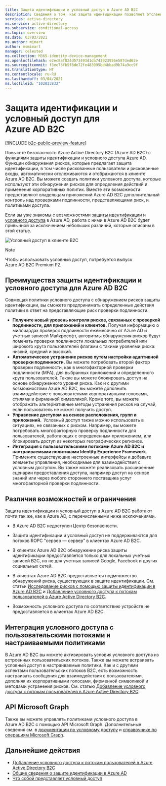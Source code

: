 ```yaml
---
title: Защита идентификации и условный доступ в Azure AD B2C
description: Сведения о том, как защита идентификации позволяет отслеживать рискованные операции входа и обнаружения рисков. Узнайте, как и условный доступ позволяет применять корпоративные политики на основе событий риска в клиентах Azure AD B2C.
services: active-directory
ms.service: active-directory
ms.subservice: conditional-access
ms.topic: overview
ms.date: 03/03/2021
ms.author: mimart
author: msmimart
manager: celested
ms.collection: M365-identity-device-management
ms.openlocfilehash: e2ec8af824d573493d1da743923956e587ded62e
ms.sourcegitcommit: f3ec73fb5f8de72fe483995bd4bbad9b74a9cc9f
ms.translationtype: HT
ms.contentlocale: ru-RU
ms.lasthandoff: 03/04/2021
ms.locfileid: "102033832"
---
```

# <a name="identity-protection-and-conditional-access-for-azure-ad-b2c"></a>Защита идентификации и условный доступ для Azure AD B2C

[!INCLUDE [b2c-public-preview-feature](../../includes/active-directory-b2c-public-preview.md)]

Повысьте безопасность Azure Active Directory B2C (Azure AD B2C) с функциями защиты идентификации и условного доступа Azure AD. Функции обнаружения рисков, которые предлагает защита идентификации, в том числе рискованные пользователи и рискованные входы, автоматически отслеживаются и отображаются в клиенте Azure AD B2C. Вы можете создать политики условного доступа, которые используют эти обнаружения рисков для определения действий и применения корпоративных политик. Вместе эти возможности предоставляют владельцам приложений Azure AD B2C дополнительный контроль над проверками подлинности, представляющими риск, и политиками доступа.
  
Если вы уже знакомы с возможностями [защиты идентификации](../active-directory/identity-protection/overview-identity-protection.md) и [условного доступа](../active-directory/conditional-access/overview.md) в Azure AD, работа с ними в Azure AD B2C будет привычной за исключением небольших различий, которые описаны в этой статье.

![Условный доступ в клиенте B2C](media/conditional-access-identity-protection-overview/conditional-access-b2c.png)

> [!NOTE]
> Чтобы использовать условный доступ, потребуется выпуск Azure AD B2C Premium P2.

## <a name="benefits-of-identity-protection-and-conditional-access-for-azure-ad-b2c"></a>Преимущества защиты идентификации и условного доступа для Azure AD B2C  

Совмещая политики условного доступа с обнаружением рисков защиты идентификации, вы сможете предпринимать определенные действия политики в ответ на представляющие риск проверки подлинности.

- **Получите новый уровень контроля рисков, связанных с проверкой подлинности, для приложений и клиентов.** Получая информацию о миллиардах проверок подлинности ежемесячно от Azure AD и учетных записей Майкрософт, алгоритмы обнаружения рисков будут помечать проверки подлинности локальных потребителей или широкого круга пользователей флагами с такими уровнями риска: низкий, средний и высокий.
- **Автоматическое устранение рисков путем настройки адаптивной проверки подлинности.** Вы можете потребовать второй фактор проверки подлинности, как в многофакторной проверки подлинности (MFA), для выбранных приложений и определенного круга пользователей. Также вы можете блокировать доступ на основе обнаруженного уровня риска. Как и с другими возможностями Azure AD B2C, вы можете дополнить взаимодействие с пользователями корпоративными голосами, стилями и фирменной символикой. Кроме того, вы можете отображать альтернативные методы устранения рисков на случай, если пользователь не может получить доступ.
- **Управление доступом на основе расположения, групп и приложений.**  Условный доступ также можно использовать в ситуациях, не связанных с риском. Например, вы можете потребовать многофакторную проверку подлинности для пользователей, работающих с определенным приложением, или блокировать доступ из некоторых географических регионов.
- **Интеграция с пользовательскими потоками Azure AD B2C и настраиваемыми политиками Identity Experience Framework**. Примените существующие настроенные интерфейсы и добавьте элементы управления, необходимые для взаимодействия с условным доступом. Вы также можете реализовать расширенные сценарии предоставления доступа, например доступ на основе знаний или через любого стороннего поставщика услуг многофакторной проверки подлинности.

## <a name="feature-differences-and-limitations"></a>Различия возможностей и ограничения

Защита идентификации и условный доступ в Azure AD B2C работают почти так же, как в Azure AD, с перечисленными ниже исключениями.

- В Azure AD B2C недоступен Центр безопасности.

- Защита идентификации и условный доступ не поддерживаются для потоков ROPC "сервер — сервер" в клиентах Azure AD B2C.

- В клиентах Azure AD B2C обнаружение риска защиты идентификации предоставляется только для локальных учетных записей B2C, но не для учетных записей Google, Facebook и других социальных сетей.

- В клиентах Azure AD B2C предоставляется подмножество обнаружений риска, существующих в защите идентификации. См. статьи [Исследование рисков с помощью защиты идентификации в Azure AD B2C](identity-protection-investigate-risk.md) и [Добавление условного доступа к потокам пользователей в Azure Active Directory B2C](conditional-access-user-flow.md).

- Возможность условного доступа по соответствию устройств не предоставляется в клиентах Azure AD B2C.


## <a name="integrate-conditional-access-with-user-flows-and-custom-policies"></a>Интеграция условного доступа с пользовательскими потоками и настраиваемыми политиками

В Azure AD B2C вы можете активировать условия условного доступа из встроенных пользовательских потоков. Также вы можете встраивать условный доступ в настраиваемые политики. Как и с другими аспектами пользовательских потоков B2C, есть возможность настраивать сообщения для взаимодействия с пользователями, дополняя их корпоративными голосами, фирменной символикой и методами устранения рисков. См. статью [Добавление условного доступа к потокам пользователей в Azure Active Directory B2C](conditional-access-user-flow.md).

## <a name="microsoft-graph-api"></a>API Microsoft Graph

Также вы можете управлять политиками условного доступа в Azure AD B2C с помощью API Microsoft Graph. Дополнительные сведения см. в [документации по условному доступу](../active-directory/conditional-access/overview.md) и [справочнике по операциям Microsoft Graph](microsoft-graph-operations.md#conditional-access).

## <a name="next-steps"></a>Дальнейшие действия

- [Добавление условного доступа к потокам пользователей в Azure Active Directory B2C](conditional-access-user-flow.md)
- [Общие сведения о защите идентификации в Azure AD](../active-directory/identity-protection/overview-identity-protection.md)
- [Что собой представляет условный доступ](../active-directory/conditional-access/overview.md)